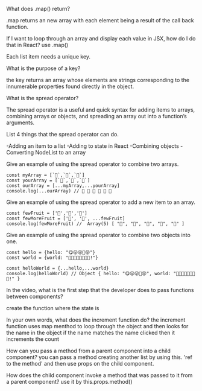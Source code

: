 What does .map() return?

.map returns an new array with each element being a result of the call back function.


If I want to loop through an array and display each value in JSX, how do I do that in React?
use .map()


Each list item needs a unique key.


What is the purpose of a key?

the key returns an array whose elements are strings corresponding to the innumerable properties found directly in the object.


What is the spread operator?

The spread operator is a useful and quick syntax for adding items to arrays, combining arrays or objects, and spreading an array out into a function’s arguments.


List 4 things that the spread operator can do.

-Adding an item to a list
-Adding to state in React
-Combining objects
-Converting NodeList to an array


Give an example of using the spread operator to combine two arrays.

```
const myArray = [`🤪`,`🐻`,`🎌`]
const yourArray = [`🙂`,`🤗`,`🤩`]
const ourArray = [...myArray,...yourArray]
console.log(...ourArray) // 🤪 🐻 🎌 🙂 🤗 🤩
 ```

Give an example of using the spread operator to add a new item to an array.
```
const fewFruit = ['🍏','🍊','🍌']
const fewMoreFruit = ['🍉', '🍍', ...fewFruit]
console.log(fewMoreFruit) //  Array(5) [ "🍉", "🍍", "🍏", "🍊", "🍌" ]
```
Give an example of using the spread operator to combine two objects into one.
```
const hello = {hello: "😋😛😜🤪😝"}
const world = {world: "🙂🙃😉😊😇🥰😍🤩!"}

const helloWorld = {...hello,...world}
console.log(helloWorld) // Object { hello: "😋😛😜🤪😝", world: "🙂🙃😉😊😇🥰😍🤩!" }
```


In the video, what is the first step that the developer does to pass functions between components?

create the function where the state is 


In your own words, what does the increment function do?
the increment function uses map menthod to loop through the object and then looks for the name  in the object if the name matches the name clicked then it increments the count 


How can you pass a method from a parent component into a child component?
you can pass a method creating another list by using this. 'ref to the method' and then use props on the child component.

How does the child component invoke a method that was passed to it from a parent component?
use it by this.props.method()
